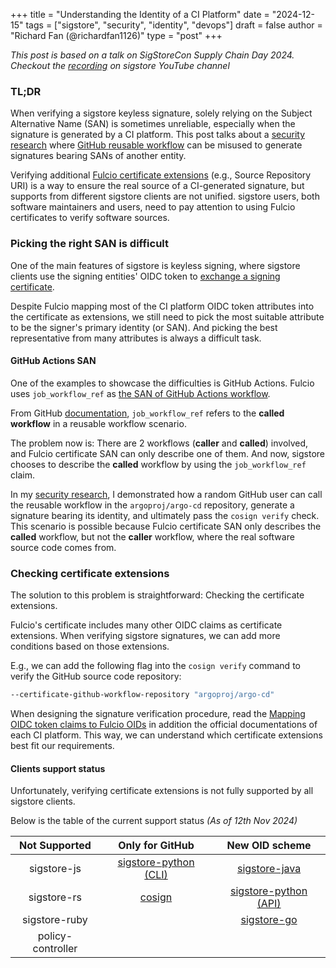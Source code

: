 +++
title = "Understanding the Identity of a CI Platform"
date = "2024-12-15"
tags = ["sigstore", "security", "identity", "devops"]
draft = false
author = "Richard Fan (@richardfan1126)"
type = "post"
+++

_This post is based on a talk on SigStoreCon Supply Chain Day 2024. Checkout the [recording](https://youtu.be/-GkfNeE_7us?si=cqAj60-zwJp0n66Z) on sigstore YouTube channel_

### TL;DR

When verifying a sigstore keyless signature, solely relying on the Subject Alternative Name (SAN) is sometimes unreliable, especially when the signature is generated by a CI platform. This post talks about a [security research] where [GitHub reusable workflow](https://docs.github.com/en/actions/sharing-automations/reusing-workflows) can be misused to generate signatures bearing SANs of another entity.

Verifying additional [Fulcio certificate extensions](https://github.com/sigstore/fulcio/blob/main/docs/oid-info.md) (e.g., Source Repository URI) is a way to ensure the real source of a CI-generated signature, but supports from different sigstore clients are not unified. sigstore users, both software maintainers and users, need to pay attention to using Fulcio certificates to verify software sources.

### Picking the right SAN is difficult

One of the main features of sigstore is keyless signing, where sigstore clients use the signing entities' OIDC token to [exchange a signing certificate](https://docs.sigstore.dev/certificate_authority/oidc-in-fulcio/).

Despite Fulcio mapping most of the CI platform OIDC token attributes into the certificate as extensions, we still need to pick the most suitable attribute to be the signer's primary identity (or SAN). And picking the best representative from many attributes is always a difficult task.

#### GitHub Actions SAN

One of the examples to showcase the difficulties is GitHub Actions. Fulcio uses `job_workflow_ref` as [the SAN of GitHub Actions workflow](https://docs.sigstore.dev/certificate_authority/oidc-in-fulcio/#github).

From GitHub [documentation](https://docs.github.com/en/actions/security-for-github-actions/security-hardening-your-deployments/using-openid-connect-with-reusable-workflows#how-the-token-works-with-reusable-workflows), `job_workflow_ref` refers to the **called workflow** in a reusable workflow scenario.

The problem now is: There are 2 workflows (**caller** and **called**) involved, and Fulcio certificate SAN can only describe one of them. And now, sigstore chooses to describe the **called** workflow by using the `job_workflow_ref` claim.

In my [security research], I demonstrated how a random GitHub user can call the reusable workflow in the `argoproj/argo-cd` repository, generate a signature bearing its identity, and ultimately pass the `cosign verify` check. This scenario is possible because Fulcio certificate SAN only describes the **called** workflow, but not the **caller** workflow, where the real software source code comes from.

### Checking certificate extensions

The solution to this problem is straightforward: Checking the certificate extensions.

Fulcio's certificate includes many other OIDC claims as certificate extensions. When verifying sigstore signatures, we can add more conditions based on those extensions.

E.g., we can add the following flag into the `cosign verify` command to verify the GitHub source code repository:

```bash
--certificate-github-workflow-repository "argoproj/argo-cd" 
```

When designing the signature verification procedure, read the [Mapping OIDC token claims to Fulcio OIDs](https://github.com/sigstore/fulcio/blob/main/docs/oid-info.md#mapping-oidc-token-claims-to-fulcio-oids) in addition the official documentations of each CI platform. This way, we can understand which certificate extensions best fit our requirements.

#### Clients support status

Unfortunately, verifying certificate extensions is not fully supported by all sigstore clients.

Below is the table of the current support status _(As of 12th Nov 2024)_

| Not Supported     | Only for GitHub         | New OID scheme          |
|:-----------------:|:-----------------------:|:-----------------------:|
| sigstore-js       | [sigstore-python (CLI)] | [sigstore-java]         |
| sigstore-rs       | [cosign]                | [sigstore-python (API)] |
| sigstore-ruby     |                         | [sigstore-go]           |
| policy-controller |                         |                         |

[security research]: https://blog.richardfan.xyz/2024/08/02/reusable-workflow-is-good-until-you-realize-your-identity-is-also-reusable-by-anyone.html
[sigstore-python (CLI)]: https://github.com/sigstore/sigstore-python/tree/0ac33eeaeb62ca466cef2708ca1dd5864382a008?tab=readme-ov-file#signatures-from-github-actions
[sigstore-java]: https://github.com/sigstore/sigstore-java/blob/cc82dd21b8bbb32624790efa0d169f093b348ef8/sigstore-java/src/test/java/dev/sigstore/fulcio/client/FulcioCertificateMatcherTest.java#L53-L66
[cosign]: https://github.com/sigstore/cosign/blob/main/doc/cosign_verify.md#options
[sigstore-python (API)]: https://github.com/sigstore/sigstore-python/blob/0ac33eeaeb62ca466cef2708ca1dd5864382a008/test/unit/verify/test_policy.py#L173
[sigstore-go]: https://github.com/sigstore/sigstore-go/blob/aff64448eb1f85271fc4753b3ba016e15d9bbfa4/pkg/verify/certificate_identity.go#L150

